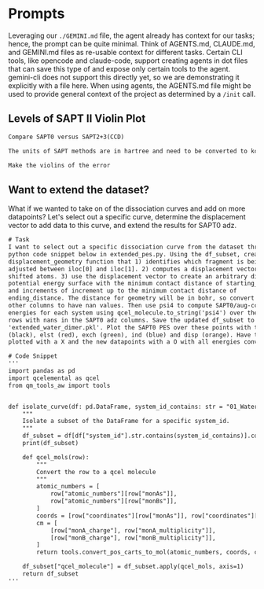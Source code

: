 # Prompts
Leveraging our `./GEMINI.md` file, the agent already has context for our tasks;
hence, the prompt can be quite minimal. Think of AGENTS.md, CLAUDE.md, and
GEMINI.md files as re-usable context for different tasks. Certain CLI tools,
like opencode and claude-code, support creating agents in dot files that can
save this type of and expose only certain tools to the agent. gemini-cli does
not support this directly yet, so we are demonstrating it explicitly with a
file here. When using agents, the AGENTS.md file might be used to provide
general context of the project as determined by a `/init` call.

## Levels of SAPT II Violin Plot
```txt
Compare SAPT0 versus SAPT2+3(CCD)
```

```txt
The units of SAPT methods are in hartree and need to be converted to kcal/mol
```

```txt
Make the violins of the error
```

## Want to extend the dataset?

What if we wanted to take on of the dissociation curves and add on more
datapoints? Let's select out a specific curve, determine the displacement 
vector to add data to this curve, and extend the results for SAPT0 adz.

```txt
# Task
I want to select out a specific dissociation curve from the dataset through the
python code snippet below in extended_pes.py. Using the df_subset, create a
displacement_geometry function that 1) identifies which fragment is being
adjusted between iloc[0] and iloc[1]. 2) computes a displacement vector for the
shifted atoms. 3) use the displacement vector to create an arbitrary dimer
potential energy surface with the minimum contact distance of starting_distance
and increments of increment up to the minimum contact distance of
ending_distance. The distance for geometry will be in bohr, so convert angstrom distances to bohr before adjusting the geometries. Extend the df_subset dataframe with these systems, setting all
other columns to have nan values. Then use psi4 to compute SAPT0/aug-cc-pVDZ
energies for each system using qcel_molecule.to_string('psi4') over these new
rows with nans in the SAPT0 adz columns. Save the updated df_subset to
'extended_water_dimer.pkl'. Plot the SAPT0 PES over these points with total
(black), elst (red), exch (green), ind (blue) and disp (orange). Have the original datapoints
plotted with a X and the new datapoints with a O with all energies converted to kcalmol.

# Code Snippet
'''
import pandas as pd
import qcelemental as qcel
from qm_tools_aw import tools


def isolate_curve(df: pd.DataFrame, system_id_contains: str = "01_Water-Water"):
    """
    Isolate a subset of the DataFrame for a specific system_id.
    """
    df_subset = df[df["system_id"].str.contains(system_id_contains)].copy()
    print(df_subset)

    def qcel_mols(row):
        """
        Convert the row to a qcel molecule
        """
        atomic_numbers = [
            row["atomic_numbers"][row["monAs"]],
            row["atomic_numbers"][row["monBs"]],
        ]
        coords = [row["coordinates"][row["monAs"]], row["coordinates"][row["monBs"]]]
        cm = [
            [row["monA_charge"], row["monA_multiplicity"]],
            [row["monB_charge"], row["monB_multiplicity"]],
        ]
        return tools.convert_pos_carts_to_mol(atomic_numbers, coords, cm)

    df_subset["qcel_molecule"] = df_subset.apply(qcel_mols, axis=1)
    return df_subset
'''
```

